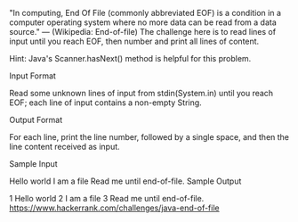 "In computing, End Of File (commonly abbreviated EOF) is a condition in a computer operating system where no more data can be read from a data source." — (Wikipedia: End-of-file)
The challenge here is to read  lines of input until you reach EOF, then number and print all  lines of content.

Hint: Java's Scanner.hasNext() method is helpful for this problem.

Input Format

Read some unknown  lines of input from stdin(System.in) until you reach EOF; each line of input contains a non-empty String.

Output Format

For each line, print the line number, followed by a single space, and then the line content received as input.

Sample Input

Hello world
I am a file
Read me until end-of-file.
Sample Output

1 Hello world
2 I am a file
3 Read me until end-of-file.
https://www.hackerrank.com/challenges/java-end-of-file
